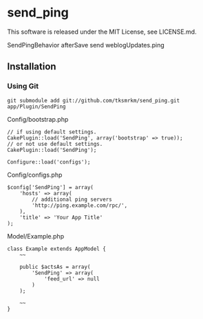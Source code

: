 # send_ping
This software is released under the MIT License, see LICENSE.md.

SendPingBehavior afterSave send weblogUpdates.ping

## Installation

### Using Git
```
git submodule add git://github.com/tksmrkm/send_ping.git app/Plugin/SendPing
```

Config/bootstrap.php
``` php:Config/bootstrap.php
// if using default settings.
CakePlugin::load('SendPing', array('bootstrap' => true));
// or not use default settings.
CakePlugin::load('SendPing');

Configure::load('configs');
```

Config/configs.php
``` php:Config/configs.php
$config['SendPing'] = array(
    'hosts' => array(
        // additional ping servers
        'http://ping.example.com/rpc/',
    ),
    'title' => 'Your App Title'
);
```

Model/Example.php
``` php:Model/Example.php
class Example extends AppModel {
    ~~

    public $actsAs = array(
        'SendPing' => array(
            'feed_url' => null
        )
    );

    ~~
}
```
